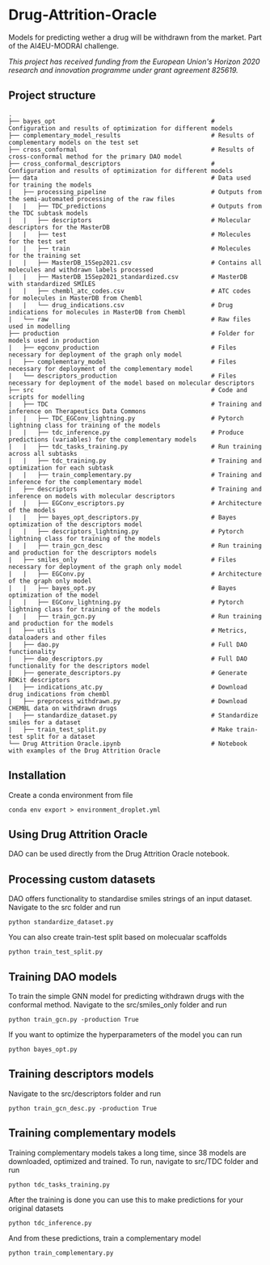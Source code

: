 # Drug-Attrition-Oracle
Models for predicting wether a drug will be withdrawn from the market. Part of the AI4EU-MODRAI challenge. 

*This project has received funding from the European Union's Horizon 2020 research and innovation programme under grant agreement 825619.*

## Project structure
    .
    ├── bayes_opt                                           # Configuration and results of optimization for different models
    ├── complementary_model_results                         # Results of complementary models on the test set
    ├── cross_conformal                                     # Results of cross-conformal method for the primary DAO model
    ├── cross_conformal_descriptors                         # Configuration and results of optimization for different models
    ├── data                                                # Data used for training the models
    |   ├── processing_pipeline                             # Outputs from the semi-automated processing of the raw files
    |   |   ├── TDC_predictions                             # Outputs from the TDC subtask models
    |   |   ├── descriptors                                 # Molecular descriptors for the MasterDB
    |   |   ├── test                                        # Molecules for the test set
    |   |   ├── train                                       # Molecules for the training set
    |   |   ├── MasterDB_15Sep2021.csv                      # Contains all molecules and withdrawn labels processed
    |   |   ├── MasterDB_15Sep2021_standardized.csv         # MasterDB with standardized SMILES
    |   |   ├── chembl_atc_codes.csv                        # ATC codes for molecules in MasterDB from Chembl
    |   |   └── drug_indications.csv                        # Drug indications for molecules in MasterDB from Chembl
    |   └── raw                                             # Raw files used in modelling
    ├── production                                          # Folder for models used in production
    |   ├── egconv_production                               # Files necessary for deployment of the graph only model   
    |   ├── complementary_model                             # Files necessary for deployment of the complementary model
    |   └── descriptors_production                          # Files necessary for deployment of the model based on molecular descriptors
    ├── src                                                 # Code and scripts for modelling
    |   ├── TDC                                             # Training and inference on Therapeutics Data Commons  
    |   |   ├── TDC_EGConv_lightning.py                     # Pytorch lightning class for training of the models 
    |   |   ├── tdc_inference.py                            # Produce predictions (variables) for the complementary models
    |   |   ├── tdc_tasks_training.py                       # Run training across all subtasks
    |   |   ├── tdc_training.py                             # Training and optimization for each subtask
    |   |   ├── train_complementary.py                      # Training and inference for the complementary model 
    |   ├── descriptors                                     # Training and inference on models with molecular descriptors  
    |   |   ├── EGConv_escriptors.py                        # Architecture of the models
    |   |   ├── bayes_opt_descriptors.py                    # Bayes optimization of the descriptors model
    |   |   ├── descriptors_lightning.py                    # Pytorch lightning class for training of the models
    |   |   ├── train_gcn_desc                              # Run training and production for the descriptors models
    |   ├── smiles_only                                     # Files necessary for deployment of the graph only model 
    |   |   ├── EGConv.py                                   # Architecture of the graph only model
    |   |   ├── bayes_opt.py                                # Bayes optimization of the model
    |   |   ├── EGConv_lightning.py                         # Pytorch lightning class for training of the models
    |   |   ├── train_gcn.py                                # Run training and production for the models
    |   ├── utils                                           # Metrics, dataloaders and other files
    |   ├── dao.py                                          # Full DAO functionality
    |   ├── dao_descriptors.py                              # Full DAO functionality for the descriptors model
    |   ├── generate_descriptors.py                         # Generate RDKit descriptors
    |   ├── indications_atc.py                              # Download drug indications from chembl
    |   ├── preprocess_withdrawn.py                         # Download CHEMBL data on withdrawn drugs
    |   ├── standardize_dataset.py                          # Standardize smiles for a dataset
    |   ├── train_test_split.py                             # Make train-test split for a dataset
    └── Drug Attrition Oracle.ipynb                         # Notebook with examples of the Drug Attrition Oracle
    
## Installation
Create a conda environment from file
```
conda env export > environment_droplet.yml
```

## Using Drug Attrition Oracle
DAO can be used directly from the Drug Attrition Oracle notebook.

## Processing custom datasets
DAO offers functionality to standardise smiles strings of an input dataset. Navigate to the src folder and run
```
python standardize_dataset.py
```
You can also create train-test split based on molecualar scaffolds
```
python train_test_split.py
```

## Training DAO models
To train the simple GNN model for predicting withdrawn drugs with the conformal method. Navigate to the src/smiles_only folder and run
```
python train_gcn.py -production True
```
If you want to optimize the hyperparameters of the model you can run
```
python bayes_opt.py
```

## Training descriptors models
Navigate to the src/descriptors folder and run
```
python train_gcn_desc.py -production True
```

## Training complementary models
Training complementary models takes a long time, since 38 models are downloaded, optimized and trained. To run, navigate to src/TDC folder and run
```
python tdc_tasks_training.py
```
After the training is done you can use this to make predictions for your original datasets
```
python tdc_inference.py
```
And from these predictions, train a complementary model
```
python train_complementary.py
```


